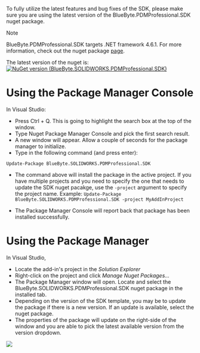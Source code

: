 To fully utilize the latest features and bug fixes of the SDK, please make sure you are using the latest version of the BlueByte.PDMProfessional.SDK nuget package.

>[!NOTE]
> BlueByte.PDMProfessional.SDK targets .NET framework 4.6.1. For more information, check out the nuget package [page](https://www.nuget.org/packages/BlueByte.SOLIDWORKS.PDMProfessional.SDK).

The latest version of the nuget is:  [![NuGet version (BlueByte.SOLIDWORKS.PDMProfessional.SDK)](https://img.shields.io/nuget/v/BlueByte.SOLIDWORKS.PDMProfessional.SDK.svg?style=flat-square)](https://www.nuget.org/packages/BlueByte.SOLIDWORKS.PDMProfessional.SDK)

# Using the Package Manager Console
In Visual Studio:
- Press Ctrl + Q. This is going to highlight the search box at the top of the window.
- Type Nuget Package Manager Console and pick the first search result.
- A new window will appear. Allow a couple of seconds for the package manager to initialize.
- Type in the following command (and press enter):

```Update-Package BlueByte.SOLIDWORKS.PDMProfessional.SDK```

- The command above will install the package in the active project. If you have multiple projects and you need to specify the one that needs to update the SDK nuget pacakge, use the ```-project``` argument to specify the project name. Example: ```Update-Package BlueByte.SOLIDWORKS.PDMProfessional.SDK -project MyAddInProject```

- The Package Manager Console will report back that package has been installed successfully. 

# Using the Package Manager
In Visual Studio, 
- Locate the add-in's project in the *Solution Explorer*
- Right-click on the project and click *Manage Nuget Packages...*
- The Package Manager window will open. Locate and select the BlueByte.SOLIDWORKS.PDMProfessional.SDK nuget package in the installed tab. 
- Depending on the version of the SDK template, you may be to update the package if there is a new version. If an update is available, select the nuget package. 
- The properties of the package will update on the right-side of the window and you are able to pick the latest available version from the version dropdown. 

<img src="../images/update_nuget_package.png"/>
